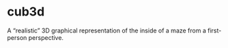 # cub3d
A “realistic” 3D graphical representation of the inside of a maze from a first-person perspective.
